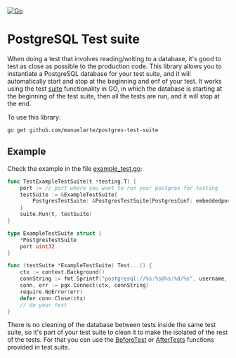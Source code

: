 [![Go](https://github.com/manuelarte/postgres-test-suite/actions/workflows/go.yml/badge.svg)](https://github.com/manuelarte/postgres-test-suite/actions/workflows/go.yml)

# PostgreSQL Test suite #

When doing a test that involves reading/writing to a database, it's good to test as close as possible to the production code.
This library allows you to instantiate a PostgreSQL database for your test suite, and it will automatically start and stop at the beginning and enf of your test.
It works using the test [suite](https://pkg.go.dev/github.com/stretchr/testify/suite) functionality in GO, in which the database is starting at the beginning of the test suite, then all the tests are run, and it will stop at the end.

To use this library:

```
go get github.com/manuelarte/postgres-test-suite
````

## Example ##

Check the example in the file [example_test.go](example_test.go):

```go
func TestExampleTestSuite(t *testing.T) {
	port := // port where you want to run your postgres for testing
	testSuite := &ExampleTestSuite{
		PostgresTestSuite: &PostgresTestSuite{PostgresConf: embeddedpostgres.DefaultConfig().Port(port)},
	}
	suite.Run(t, testSuite)
}

type ExampleTestSuite struct {
	*PostgresTestSuite
	port uint32
}

func (testSuite *ExampleTestSuite) Test...() {
    ctx := context.Background()
    connString := fmt.Sprintf("postgresql://%s:%s@%s:%d/%s", username, password, host, port, dbname)
    conn, err := pgx.Connect(ctx, connString)
    require.NoError(err)
    defer conn.Close(ctx)
	// do your test
}
```

There is no cleaning of the database between tests inside the same test suite, so it's part of your test suite to clean it to make the isolated of the rest of the tests. For that you can use the [BeforeTest](https://pkg.go.dev/github.com/stretchr/testify/suite#BeforeTest) or [AfterTests](https://pkg.go.dev/github.com/stretchr/testify/suite#AfterTest) functions provided in test suite.
